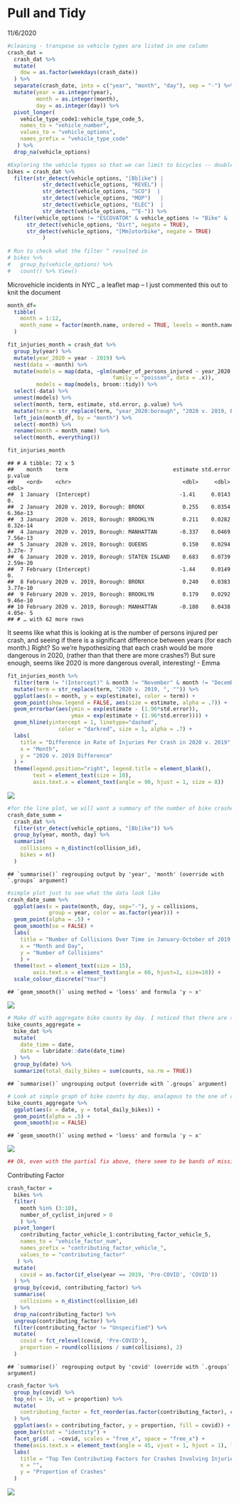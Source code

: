 Pull and Tidy
================
11/6/2020

``` r
#cleaning - transpose so vehicle types are listed in one column
crash_dat = 
  crash_dat %>% 
  mutate(
    dow = as.factor(weekdays(crash_date))
  ) %>%
  separate(crash_date, into = c("year", "month", "day"), sep = "-") %>%
  mutate(year = as.integer(year),
         month = as.integer(month),
         day = as.integer(day)) %>%
  pivot_longer(
    vehicle_type_code1:vehicle_type_code_5,
    names_to = "vehicle_number",
    values_to = "vehicle_options",
    names_prefix = "vehicle_type_code"
   ) %>%
  drop_na(vehicle_options)
```

``` r
#Exploring the vehicle types so that we can limit to bicycles -- double check this list
bikes = crash_dat %>%
  filter(str_detect(vehicle_options, "[Bb]ike") | 
           str_detect(vehicle_options, "REVEL") | 
           str_detect(vehicle_options, "SCO")  |
           str_detect(vehicle_options, "MOP")   |
           str_detect(vehicle_options, "ELEC")  |
           str_detect(vehicle_options, "^E-")) %>% 
  filter(vehicle_options != "ESCOVATOR" & vehicle_options != "Bike" &
      str_detect(vehicle_options, "Dirt", negate = TRUE),
      str_detect(vehicle_options, "[Mm]otorbike", negate = TRUE)
           ) 
           
# Run to check what the filter ^ resulted in
# bikes %>%
#   group_by(vehicle_options) %>%
#   count() %>% View()
```

Microvehicle incidents in NYC \_ a leaflet map – I just commented this
out to knit the document

``` r
month_df=
  tibble(
    month = 1:12,
    month_name = factor(month.name, ordered = TRUE, levels = month.name)
  )

fit_injuries_month = crash_dat %>%
  group_by(year) %>%
  mutate(year_2020 = year - 2019) %>%
  nest(data = -month) %>%
  mutate(models = map(data, ~glm(number_of_persons_injured ~ year_2020:borough,
                                 family = "poisson", data = .x)),
         models = map(models, broom::tidy)) %>% 
  select(-data) %>% 
  unnest(models) %>%
  select(month, term, estimate, std.error, p.value) %>% 
  mutate(term = str_replace(term, "year_2020:borough", "2020 v. 2019, Borough: ")) %>%
  left_join(month_df, by = "month") %>%
  select(-month) %>%
  rename(month = month_name) %>%
  select(month, everything())

fit_injuries_month
```

    ## # A tibble: 72 x 5
    ##    month    term                                 estimate std.error  p.value
    ##    <ord>    <chr>                                   <dbl>     <dbl>    <dbl>
    ##  1 January  (Intercept)                            -1.41     0.0143 0.      
    ##  2 January  2020 v. 2019, Borough: BRONX            0.255    0.0354 6.36e-13
    ##  3 January  2020 v. 2019, Borough: BROOKLYN         0.211    0.0282 8.32e-14
    ##  4 January  2020 v. 2019, Borough: MANHATTAN       -0.337    0.0469 7.56e-13
    ##  5 January  2020 v. 2019, Borough: QUEENS           0.150    0.0294 3.27e- 7
    ##  6 January  2020 v. 2019, Borough: STATEN ISLAND    0.683    0.0739 2.59e-20
    ##  7 February (Intercept)                            -1.44     0.0149 0.      
    ##  8 February 2020 v. 2019, Borough: BRONX            0.240    0.0383 3.77e-10
    ##  9 February 2020 v. 2019, Borough: BROOKLYN         0.179    0.0292 9.46e-10
    ## 10 February 2020 v. 2019, Borough: MANHATTAN       -0.180    0.0438 4.05e- 5
    ## # … with 62 more rows

It seems like what this is looking at is the number of persons injured
per crash, and seeing if there is a significant difference between years
(for each month.) Right? So we’re hypothesizing that each crash would be
more dangerous in 2020, (rather than that there are more crashes?) But
sure enough, seems like 2020 is more dangerous overall, interesting\! -
Emma

``` r
fit_injuries_month %>% 
  filter(term != "(Intercept)" & month != "November" & month != "December") %>%
  mutate(term = str_replace(term, "2020 v. 2019, ", "")) %>%
  ggplot(aes(x = month, y = exp(estimate), color = term)) + 
  geom_point(show.legend = FALSE, aes(size = estimate, alpha = .7)) +
  geom_errorbar(aes(ymin = exp(estimate - (1.96*std.error)), 
                    ymax = exp(estimate + (1.96*std.error)))) +
  geom_hline(yintercept = 1, linetype="dashed", 
                color = "darkred", size = 1, alpha = .7) +
  labs(
    title = "Difference in Rate of Injuries Per Crash in 2020 v. 2019",
    x = "Month",
    y = "2020 v. 2019 Difference"
  ) +
  theme(legend.position="right", legend.title = element_blank(),
        text = element_text(size = 10),
        axis.text.x = element_text(angle = 90, hjust = 1, size = 8))
```

![](20201113_import_tidy_files/figure-gfm/plot%20injuries%20by%20month-1.png)<!-- -->

``` r
#for the line plot, we will want a summary of the number of bike crashes by day. The collisions variable calculates the number of unique crashes and the bikes variable calculates the total number of bikes that crashed (there can be mutliple bikes involved in one crash but this is rare)
crash_date_summ = 
  crash_dat %>%
  filter(str_detect(vehicle_options, "[Bb]ike")) %>%
  group_by(year, month, day) %>%
  summarize(
    collisions = n_distinct(collision_id),
    bikes = n()
  )
```

    ## `summarise()` regrouping output by 'year', 'month' (override with `.groups` argument)

``` r
#simple plot just to see what the data look like
crash_date_summ %>%
  ggplot(aes(x = paste(month, day, sep="-"), y = collisions, 
             group = year, color = as.factor(year))) +
  geom_point(alpha = .5) +
  geom_smooth(se = FALSE) + 
  labs(
    title = "Number of Collisions Over Time in January-October of 2019 and 2020",
    x = "Month and Day",
    y = "Number of Collisions"
    ) +
  theme(text = element_text(size = 15), 
        axis.text.x = element_text(angle = 60, hjust=1, size=10)) +
  scale_colour_discrete("Year")
```

    ## `geom_smooth()` using method = 'loess' and formula 'y ~ x'

![](20201113_import_tidy_files/figure-gfm/line%20plot%20of%20crashes%20over%20time-1.png)<!-- -->

``` r
# Make df with aggregate bike counts by day. I noticed that there are some days with NAs - haven't explored yet but might want to look into if the bike counting operation itself was limited at all by covid.
bike_counts_aggregate = 
  bike_dat %>% 
  mutate(
    date_time = date,
    date = lubridate::date(date_time)
  ) %>% 
  group_by(date) %>% 
  summarize(total_daily_bikes = sum(counts, na.rm = TRUE))
```

    ## `summarise()` ungrouping output (override with `.groups` argument)

``` r
# Look at simple graph of bike counts by day, analagous to the one of crashes above.
bike_counts_aggregate %>%
  ggplot(aes(x = date, y = total_daily_bikes)) +
  geom_point(alpha = .5) +
  geom_smooth(se = FALSE)
```

    ## `geom_smooth()` using method = 'loess' and formula 'y ~ x'

![](20201113_import_tidy_files/figure-gfm/tidy%20bikes-1.png)<!-- -->

``` r
## Ok, even with the partial fix above, there seem to be bands of missing dates. I think there's something wrong with the import still.
```

Contributing Factor

``` r
crash_factor = 
  bikes %>%
  filter(
    month %in% (3:10),
    number_of_cyclist_injured > 0
    ) %>%
  pivot_longer(
    contributing_factor_vehicle_1:contributing_factor_vehicle_5,
    names_to = "vehicle_factor_num",
    names_prefix = "contributing_factor_vehicle_",
    values_to = "contributing_factor"
   ) %>%
  mutate(
    covid = as.factor(if_else(year == 2019, 'Pre-COVID', 'COVID'))
  ) %>%
  group_by(covid, contributing_factor) %>%
  summarise(
    collisions = n_distinct(collision_id)
  ) %>%
  drop_na(contributing_factor) %>%
  ungroup(contributing_factor) %>%
  filter(contributing_factor != "Unspecified") %>%
  mutate(
    covid = fct_relevel(covid, 'Pre-COVID'),
    proportion = round(collisions / sum(collisions), 2) 
  ) 
```

    ## `summarise()` regrouping output by 'covid' (override with `.groups` argument)

``` r
crash_factor %>%
  group_by(covid) %>%
  top_n(n = 10, wt = proportion) %>%
  mutate(
    contributing_factor = fct_reorder(as.factor(contributing_factor), collisions, .desc = TRUE)
  ) %>%
  ggplot(aes(x = contributing_factor, y = proportion, fill = covid)) +
  geom_bar(stat = "identity") +
  facet_grid( . ~covid, scales = "free_x", space = "free_x") +
  theme(axis.text.x = element_text(angle = 45, vjust = 1, hjust = 1), legend.position = "none") +
  labs(
    title = "Top Ten Contributing Factors for Crashes Involving Injuries to Cyclists",
    x = "",
    y = "Proportion of Crashes"
  )
```

![](20201113_import_tidy_files/figure-gfm/contributing_factor-1.png)<!-- -->
